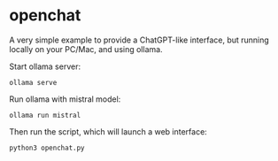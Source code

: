 # openchat

A very simple example to provide a ChatGPT-like interface, but running locally on your PC/Mac, and using ollama.

Start ollama server:

```console
ollama serve
```

Run ollama with mistral model:

```console
ollama run mistral
```

Then run the script, which will launch a web interface:

```console
python3 openchat.py
```
